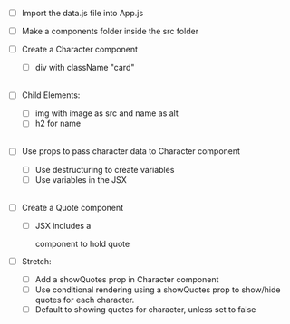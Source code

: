 - [ ] Import the data.js file into App.js

- [ ] Make a components folder inside the src folder

- [ ] Create a Character component
    - [ ] div with className "card" <br/><br/>

- [ ] Child Elements:
    - [ ] img with image as src and name as alt
    - [ ] h2 for name <br/><br/>

- [ ] Use props to pass character data to Character component
    - [ ] Use destructuring to create variables
    - [ ] Use variables in the JSX <br/><br/>

- [ ] Create a Quote component
    - [ ] JSX includes a <p> component to hold quote


- [ ] Stretch:
    - [ ] Add a showQuotes prop in Character component
    - [ ] Use conditional rendering using a showQuotes prop to show/hide quotes for each character.
    - [ ] Default to showing quotes for character, unless set to false

